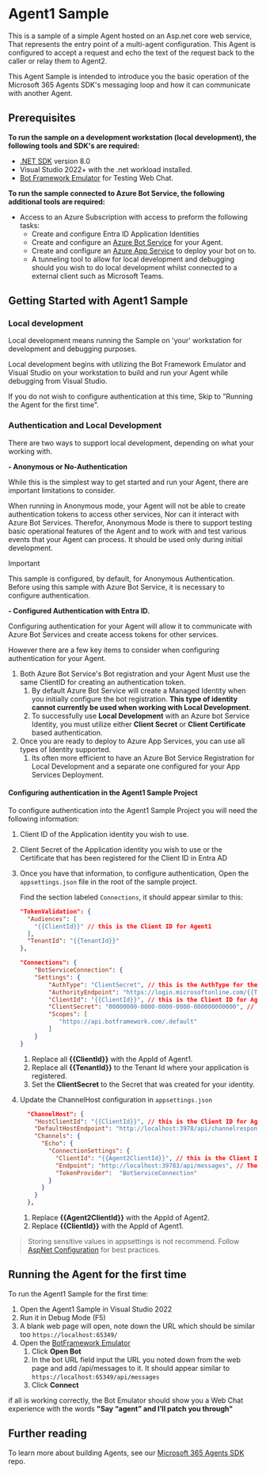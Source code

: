 ﻿# Agent1 Sample

This is a sample of a simple Agent hosted on an Asp.net core web service, That represents the entry point of a multi-agent configuration.  This Agent is configured to accept a request and echo the text of the request back to the caller or relay them to Agent2.

This Agent Sample is intended to introduce you the basic operation of the Microsoft 365 Agents SDK's messaging loop and how it can communicate with another Agent.

## Prerequisites

**To run the sample on a development workstation (local development), the following tools and SDK's are required:**

- [.NET SDK](https://dotnet.microsoft.com/download) version 8.0
- Visual Studio 2022+ with the .net workload installed.
- [Bot Framework Emulator](https://github.com/Microsoft/BotFramework-Emulator/releases) for Testing Web Chat.

**To run the sample connected to Azure Bot Service, the following additional tools are required:**

- Access to an Azure Subscription with access to preform the following tasks:
    - Create and configure Entra ID Application Identities
    - Create and configure an [Azure Bot Service](https://aka.ms/AgentsSDK-CreateBot) for your Agent.
    - Create and configure an [Azure App Service](https://learn.microsoft.com/azure/app-service/) to deploy your bot on to.
    - A tunneling tool to allow for local development and debugging should you wish to do local development whilst connected to a external client such as Microsoft Teams.

## Getting Started with Agent1 Sample

### Local development

Local development means running the Sample on 'your' workstation for development and debugging purposes.

Local development begins with utilizing the Bot Framework Emulator and Visual Studio on your workstation to build and run your Agent while debugging from Visual Studio.

If you do not wish to configure authentication at this time, Skip to "Running the Agent for the first time".

### Authentication and Local Development

There are two ways to support local development, depending on what your working with.

**- Anonymous or No-Authentication**

While this is the simplest way to get started and run your Agent, there are important limitations to consider.

When running in Anonymous mode, your Agent will not be able to create authentication tokens to access other services, Nor can it interact with Azure Bot Services. Therefor, Anonymous Mode is there to support testing basic operational features of the Agent and to work with and test various events that your Agent can process. It should be used only during initial development.

> [!IMPORTANT]
> This sample is configured, by default, for Anonymous Authentication. Before using this sample with Azure Bot Service, it is necessary to configure authentication.

**- Configured Authentication with Entra ID.**

Configuring authentication for your Agent will allow it to communicate with Azure Bot Services and create access tokens for other services. 

However there are a few key items to consider when configuring authentication for your Agent.

1. Both Azure Bot Service's Bot registration and your Agent Must use the same ClientID for creating an authentication token.
    1. By default Azure Bot Service will create a Managed Identity when you initially configure the bot registration.  **This type of identity cannot currently be used when working with Local Development**.
    1. To successfully use **Local Development** with an Azure bot Service Identity, you must utilize either **Client Secret** or **Client Certificate** based authentication.
1. Once you are ready to deploy to Azure App Services, you can use all types of Identity supported.
    1. Its often more efficient to have an Azure Bot Service Registration for Local Development and a separate one configured for your App Services Deployment.

#### Configuring authentication in the Agent1 Sample Project

To configure authentication into the Agent1 Sample Project you will need the following information:

1. Client ID of the Application identity you wish to use.
1. Client Secret of the Application identity you wish to use or the Certificate that has been registered for the Client ID in Entra AD

1. Once you have that information, to configure authentication, Open the `appsettings.json` file in the root of the sample project.

   Find the section labeled `Connections`,  it should appear similar to this:

   ```json
   "TokenValidation": {
     "Audiences": [
       "{{ClientId}}" // this is the Client ID for Agent1
     ],
     "TenantId": "{{TenantId}}"
   },

   "Connections": {
       "BotServiceConnection": {
       "Settings": {
           "AuthType": "ClientSecret", // this is the AuthType for the connection, valid values can be found in Microsoft.Agents.Authentication.Msal.Model.AuthTypes.  The default is ClientSecret.
           "AuthorityEndpoint": "https://login.microsoftonline.com/{{TenantId}}",
           "ClientId": "{{ClientId}}", // this is the Client ID for Agent1
           "ClientSecret": "00000000-0000-0000-0000-000000000000", // this is the Client Secret used for the connection.
           "Scopes": [
              "https://api.botframework.com/.default"
           ]
       }
   }
   ```
    
   1. Replace all **{{ClientId}}** with the AppId of Agent1.
   1. Replace all **{{TenantId}}** to the Tenant Id where your application is registered.
   1. Set the **ClientSecret** to the Secret that was created for your identity.

1. Update the ChannelHost configuration in `appsettings.json`
   ```json
     "ChannelHost": {
       "HostClientId": "{{ClientId}}", // this is the Client ID for Agent1
       "DefaultHostEndpoint": "http://localhost:3978/api/channelresponse/", // Default host serviceUrl.  This is the Url to this Agent and ChannelResponseController path.
       "Channels": {
         "Echo": {
           "ConnectionSettings": {
             "ClientId": "{{Agent2ClientId}}", // this is the Client ID for Agent2
             "Endpoint": "http://localhost:39783/api/messages", // The endpoint of Agent2
             "TokenProvider":  "BotServiceConnection"
           }
         }
       }
     },
   ```
   1. Replace **{{Agent2ClientId}}** with the AppId of Agent2.
   1. Replace **{{ClientId}}** with the AppId of Agent1.

> Storing sensitive values in appsettings is not recommend.  Follow [AspNet Configuration](https://learn.microsoft.com/en-us/aspnet/core/fundamentals/configuration/?view=aspnetcore-9.0) for best practices.
    
## Running the Agent for the first time

To run the Agent1 Sample for the first time:

1. Open the Agent1 Sample in Visual Studio 2022
1. Run it in Debug Mode (F5)
1. A blank web page will open, note down the URL which should be similar too `https://localhost:65349/`
1. Open the [BotFramework Emulator](https://github.com/Microsoft/BotFramework-Emulator/releases)
    1. Click **Open Bot**
    1. In the bot URL field input the URL you noted down from the web page and add /api/messages to it. It should appear similar to `https://localhost:65349/api/messages`
    1. Click **Connect**

if all is working correctly, the Bot Emulator should show you a Web Chat experience with the words **"Say “agent” and I’ll patch you through"**

## Further reading
To learn more about building Agents, see our [Microsoft 365 Agents SDK](https://github.com/microsoft/agents) repo.